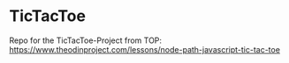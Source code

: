 # TicTacToe
Repo for the TicTacToe-Project from TOP: https://www.theodinproject.com/lessons/node-path-javascript-tic-tac-toe
